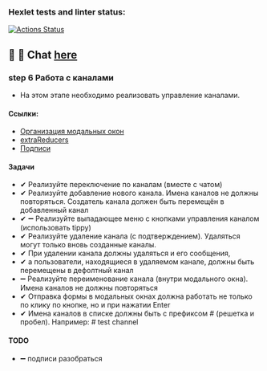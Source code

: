 ### Hexlet tests and linter status:

[![Actions Status](https://github.com/MilaNick/frontend-project-12/workflows/hexlet-check/badge.svg)](https://github.com/MilaNick/frontend-project-12/actions)

## 💬 📝 Chat [here](https://milachat.herokuapp.com/)

### step 6 Работа с каналами

- На этом этапе необходимо реализовать управление каналами.

#### Ссылки:

- [Организация модальных окон](https://ru.hexlet.io/challenges/js_react_modals_exercise)
- [extraReducers](https://redux-toolkit.js.org/api/createSlice#extrareducers)
- [Подписи](https://ru.reactjs.org/docs/accessibility.html#labeling)

#### Задачи

- ✔ Реализуйте переключение по каналам (вместе с чатом) 
- ✔ Реализуйте добавление нового канала. Имена каналов не должны повторяться. Создатель канала должен быть перемещён в
  добавленный канал 
- ✔ ➖ Реализуйте выпадающее меню с кнопками управления каналом (использовать tippy)
- ✔ Реализуйте удаление канала (с подтверждением). Удаляться могут только вновь созданные каналы. 
- ✔ При удалении канала должны удаляться и его сообщения, 
- ✔ а пользователи, находящиеся в удаляемом канале, должны быть перемещены в дефолтный канал
- ➖ Реализуйте переименование канала (внутри модального окна). Имена каналов не должны повторяться
- ✔ Отправка формы в модальных окнах должна работать не только по клику по кнопке, но и при нажатии Enter
- ✔ Имена каналов в списке должны быть с префиксом # (решетка и пробел). Например: # test channel
#### TODO
- ➖ подписи разобраться

